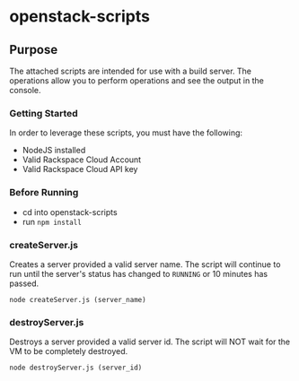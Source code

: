 openstack-scripts
=================

## Purpose

The attached scripts are intended for use with a build server.  The operations allow you to perform operations and see the output in the console.

### Getting Started

In order to leverage these scripts, you must have the following:

* NodeJS installed
* Valid Rackspace Cloud Account 
* Valid Rackspace Cloud API key

### Before Running

* cd into openstack-scripts
* run `npm install`

### createServer.js

Creates a server provided a valid server name.  The script will continue to run until the server's status has changed to `RUNNING` or 10 minutes has passed.

`node createServer.js (server_name)`

### destroyServer.js

Destroys a server provided a valid server id.  The script will NOT wait for the VM to be completely destroyed.

`node destroyServer.js (server_id)`